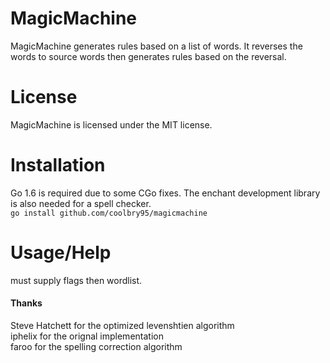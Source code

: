 # MagicMachine
MagicMachine generates rules based on a list of words. It reverses the words to source words then generates rules based on the reversal.

# License
MagicMachine is licensed under the MIT license.

# Installation
Go 1.6 is required due to some CGo fixes. The enchant development library is also needed for a spell checker.  
```go install github.com/coolbry95/magicmachine```

# Usage/Help
must supply flags then wordlist.

#### Thanks
Steve Hatchett for the optimized levenshtien algorithm  
iphelix for the orignal implementation  
faroo for the spelling correction algorithm  

